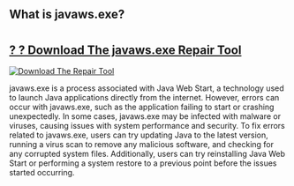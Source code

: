 ## What is javaws.exe? 

# <h2><a href="https://exedetect.com/download.php?javaws.exe">? ? Download The javaws.exe Repair Tool</a></h2>

[![Download The Repair Tool](https://exedetect.com/download-button.jpg)](https://exedetect.com/download.php?javaws.exe)

javaws.exe is a process associated with Java Web Start, a technology used to launch Java applications directly from the internet. However, errors can occur with javaws.exe, such as the application failing to start or crashing unexpectedly. In some cases, javaws.exe may be infected with malware or viruses, causing issues with system performance and security. To fix errors related to javaws.exe, users can try updating Java to the latest version, running a virus scan to remove any malicious software, and checking for any corrupted system files. Additionally, users can try reinstalling Java Web Start or performing a system restore to a previous point before the issues started occurring.